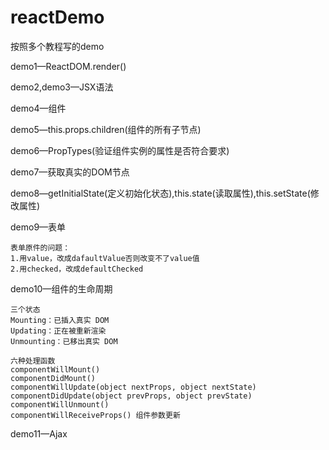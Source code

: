 # reactDemo
按照多个教程写的demo

demo1—ReactDOM.render()

demo2,demo3—JSX语法

demo4—组件

demo5—this.props.children(组件的所有子节点)

demo6—PropTypes(验证组件实例的属性是否符合要求)

demo7—获取真实的DOM节点

demo8—getInitialState(定义初始化状态),this.state(读取属性),this.setState(修改属性)

demo9—表单

    表单原件的问题：
    1.用value，改成dafaultValue否则改变不了value值
    2.用checked，改成defaultChecked

demo10—组件的生命周期
    
    三个状态
    Mounting：已插入真实 DOM
    Updating：正在被重新渲染
    Unmounting：已移出真实 DOM
    
    六种处理函数
    componentWillMount()
    componentDidMount()
    componentWillUpdate(object nextProps, object nextState)
    componentDidUpdate(object prevProps, object prevState)
    componentWillUnmount()
    componentWillReceiveProps() 组件参数更新
    
demo11—Ajax

    
    